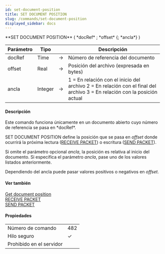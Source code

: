 ```yaml
---
id: set-document-position
title: SET DOCUMENT POSITION
slug: /commands/set-document-position
displayed_sidebar: docs
---
```


<!--REF #_command_.SET DOCUMENT POSITION.Syntax-->**SET DOCUMENT POSITION** ( *docRef* ; *offset* {; *ancla*} )<!-- END REF-->
<!--REF #_command_.SET DOCUMENT POSITION.Params-->
| Parámetro | Tipo |  | Descripción |
| --- | --- | --- | --- |
| docRef | Time | &#8594;  | Número de referencia del documento |
| offset | Real | &#8594;  | Posición del archivo (expresada en bytes) |
| ancla | Integer | &#8594;  | 1 = En relación con el inicio del archivo 2 = En relación con el final del archivo 3 = En relación con la posición actual |

<!-- END REF-->

#### Descripción 

<!--REF #_command_.SET DOCUMENT POSITION.Summary-->Este comando funciona únicamente en un documento abierto cuyo número de referencia se pasa en *docRef*.<!-- END REF--> 

SET DOCUMENT POSITION define la posición que se pasa en *offset* donde ocurrirá la próxima lectura ([RECEIVE PACKET](receive-packet.md "RECEIVE PACKET")) o escritura ([SEND PACKET](send-packet.md "SEND PACKET")).

Si omite el parámetro opcional *ancla*, la posición es relativa al inicio del documento. Si especifica el parámetro *ancla*, pase uno de los valores listados anteriormente. 

Dependiendo del ancla puede pasar valores positivos o negativos en *offset*.

#### Ver también 

[Get document position](get-document-position.md)  
[RECEIVE PACKET](receive-packet.md)  
[SEND PACKET](send-packet.md)  

#### Propiedades
|  |  |
| --- | --- |
| Número de comando | 482 |
| Hilo seguro | &check; |
| Prohibido en el servidor ||


